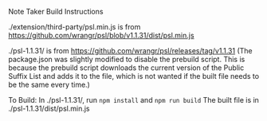 Note Taker Build Instructions

./extension/third-party/psl.min.js is from https://github.com/wrangr/psl/blob/v1.1.31/dist/psl.min.js

./psl-1.1.31/ is from https://github.com/wrangr/psl/releases/tag/v1.1.31
(The package.json was slightly modified to disable the prebuild script.
This is because the prebuild script downloads the current version of the Public Suffix List and
adds it to the file, which is not wanted if the built file needs to be the same every time.)

To Build:
In ./psl-1.1.31/, run `npm install` and `npm run build`
The built file is in ./psl-1.1.31/dist/psl.min.js

